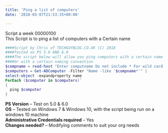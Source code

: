```yaml
---
title: 'Ping a list of computers'
date: '2018-03-07T21:53:35+00:00'

---
```

Script a week 00000100  
This Script is to ping a list of computers with a Certain name

```powershell
####Script by Chris of TECHGUYBLOG.CO.UK (C) 2018
####Tested on PS 5.0 AND 6.0
####The script below will allow you ping computers with a certain name
####Or with a certain naming convention 
$compname = read-host "Enter computname Do not include * For wild card. it is added automactily: IE PCNAME"
$computers = Get-ADComputer -Filter "Name -like '$compname*'" | 
select-object -expandproperty name
ForEach ($computer in $computers)`
{
  ping $computer
}
```

**PS Version** – Test on 5.0 &amp; 6.0  
**OS** – Tested on Windows 7 &amp; Windows 10, with the script being run on a windows 10 machine  
**Administrative Credentials required** – Yes  
**Changes needed?** – Modifying comments to suit your org needs
